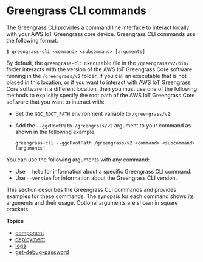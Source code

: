 # Greengrass CLI commands<a name="gg-cli-reference"></a>

The Greengrass CLI provides a command line interface to interact locally with your AWS IoT Greengrass core device\. Greengrass CLI commands use the following format\.

```
$ greengrass-cli <command> <subcommand> [arguments]
```

By default, the `greengrass-cli` executable file in the `/greengrass/v2/bin/` folder interacts with the version of the AWS IoT Greengrass Core software running in the `/greengrass/v2` folder\. If you call an executable that is not placed in this location, or if you want to interact with AWS IoT Greengrass Core software in a different location, then you must use one of the following methods to explicitly specify the root path of the AWS IoT Greengrass Core software that you want to interact with:
+ Set the `GGC_ROOT_PATH` environment variable to `/greengrass/v2`\.
+ Add the `--ggcRootPath /greengrass/v2` argument to your command as shown in the following example\.

  ```
  greengrass-cli --ggcRootPath /greengrass/v2 <command> <subcommand> [arguments]
  ```

You can use the following arguments with any command:
+ Use `--help` for information about a specific Greengrass CLI command\. 
+ Use `--version` for information about the Greengrass CLI version\.

This section describes the Greengrass CLI commands and provides examples for these commands\. The synopsis for each command shows its arguments and their usage\. Optional arguments are shown in square brackets\.

**Topics**
+ [component](gg-cli-component.md)
+ [deployment](gg-cli-deployment.md)
+ [logs](gg-cli-logs.md)
+ [get\-debug\-password](gg-cli-get-debug-password.md)